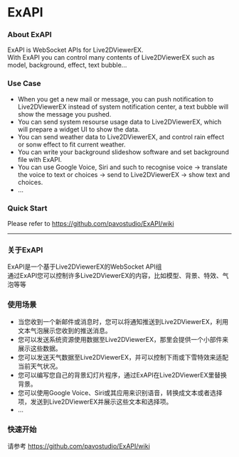 # ExAPI

### About ExAPI
ExAPI is WebSocket APIs for Live2DViewerEX. <br>
With ExAPI you can control many contents of Live2DViewerEX such as model, background, effect, text bubble...


### Use Case
* When you get a new mail or message, you can push notification to Live2DViewerEX instead of system notification center, a text bubble will show the message you pushed.
* You can send system resourse usage data to Live2DViewerEX, which will prepare a widget UI to show the data.
* You can send weather data to Live2DViewerEX, and control rain effect or sonw effect to fit current weather.
* You can write your background slideshow software and set background file with ExAPI.
* You can use Google Voice, Siri and such to recognise voice -> translate the voice to text or choices -> send to Live2DViewerEX -> show text and choices.
* ...

### Quick Start
Please refer to https://github.com/pavostudio/ExAPI/wiki


***
### 关于ExAPI
ExAPI是一个基于Live2DViewerEX的WebSocket API组 <br>
通过ExAPI您可以控制许多Live2DViewerEX的内容，比如模型、背景、特效、气泡等等


### 使用场景
* 当您收到一个新邮件或消息时，您可以将通知推送到Live2DViewerEX，利用文本气泡展示您收到的推送消息。
* 您可以发送系统资源使用数据至Live2DViewerEX，那里会提供一个小部件来展示这些数据。
* 您可以发送天气数据至Live2DViewerEX，并可以控制下雨或下雪特效来适配当前天气状况。
* 您可以编写您自己的背景幻灯片程序，通过ExAPI在Live2DViewerEX里替换背景。
* 您可以使用Google Voice、Siri或其应用来识别语音，转换成文本或者选择项，发送到Live2DViewerEX并展示这些文本和选择项。
* ...

### 快速开始
请参考 https://github.com/pavostudio/ExAPI/wiki
